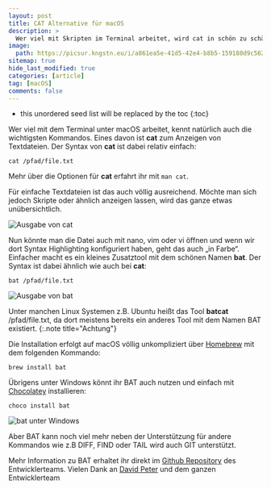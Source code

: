 ```yaml
---
layout: post
title: CAT Alternative für macOS
description: >
  Wer viel mit Skripten im Terminal arbeitet, wird cat in schön zu schätzen wissen.
image: 
  path: https://picsur.kngstn.eu/i/a861ea5e-41d5-42e4-b8b5-159188d9c562.jpg
sitemap: true
hide_last_modified: true
categories: [article]
tag: [macOS]
comments: false
---
```


* this unordered seed list will be replaced by the toc
{:toc}

Wer viel mit dem Terminal unter macOS arbeitet, kennt natürlich auch die wichtigsten Kommandos. Eines davon ist **cat** zum Anzeigen von Textdateien. Der Syntax von **cat** ist dabei relativ einfach:

~~~console
cat /pfad/file.txt
~~~

Mehr über die Optionen für **cat** erfahrt ihr mit `man cat`.

Für einfache Textdateien ist das auch völlig ausreichend. Möchte man sich jedoch Skripte oder ähnlich anzeigen lassen, wird das ganze etwas unübersichtlich.

![Ausgabe von cat][1]

Nun könnte man die Datei auch mit nano, vim oder vi öffnen und wenn wir dort Syntax Highlighting konfiguriert haben, geht das auch „in Farbe“. Einfacher macht es ein kleines Zusatztool mit dem schönen Namen **bat**. Der Syntax ist dabei ähnlich wie auch bei **cat**:

~~~console
bat /pfad/file.txt
~~~

![Ausgabe von bat][2]

Unter manchen Linux Systemen z.B. Ubuntu heißt das Tool **batcat** /pfad/file.txt, da dort meistens bereits ein anderes Tool mit dem Namen BAT existiert.
{:.note title="Achtung"}

Die Installation erfolgt auf macOS völlig unkompliziert über [Homebrew][6] mit dem folgenden Kommando:

~~~console
brew install bat
~~~

Übrigens unter Windows könnt ihr BAT auch nutzen und einfach mit [Chocolatey][7] installieren:

~~~console
choco install bat
~~~

![bat unter Windows][3]

Aber BAT kann noch viel mehr neben der Unterstützung für andere Kommandos wie z.B DIFF, FIND oder TAIL wird auch GIT unterstützt.

Mehr Information zu BAT erhaltet ihr direkt im [Github Repository][4] des Entwicklerteams. Vielen Dank an [David Peter][5] und dem ganzen Entwicklerteam

[1]: https://datablob.oss.eu-west-0.prod-cloud-ocb.orange-business.com/images/CAT_01.png
[2]: https://datablob.oss.eu-west-0.prod-cloud-ocb.orange-business.com/images/CAT_02.png
[3]: https://datablob.oss.eu-west-0.prod-cloud-ocb.orange-business.com/images/CAT_03.png
[4]: https://github.com/sharkdp/bat
[5]: https://david-peter.de/
[6]: https://blog.kngstn.eu/article/2022-05-15-homebrew/
[7]: https://chocolatey.org/install
